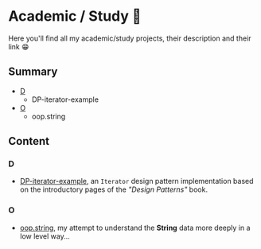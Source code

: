 # Academic / Study 🏫

Here you'll find all my academic/study projects, their description
and their link 😁

## Summary

- [D](#d)
  - DP-iterator-example
- [O](#o)
  - oop.string

## Content

### D

- [DP-iterator-example](https://github.com/nasccped/DP-iterator-example),
  an `Iterator` design pattern implementation based on the
  introductory pages of the _"Design Patterns"_ book.

### O

- [oop.string](https://github.com/nasccped/oop.string), my attempt
  to understand the **String** data more deeply in a low level way...
